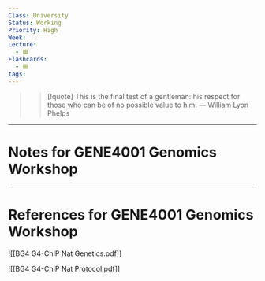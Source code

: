 ```yaml
---
Class: University
Status: Working
Priority: High
Week: 
Lecture:
  - 🟥
Flashcards:
  - 🟥
tags:
---
```

> > [!quote] This is the final test of a gentleman: his respect for those who can be of no possible value to him.
> — William Lyon Phelps

---
# Notes for GENE4001 Genomics Workshop




---
# References for GENE4001 Genomics Workshop
![[BG4 G4-ChIP Nat Genetics.pdf]]

![[BG4 G4-ChIP Nat Protocol.pdf]]
